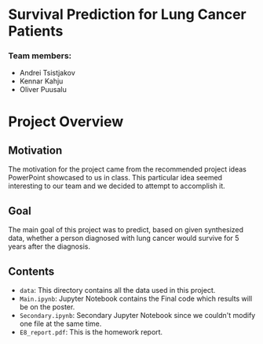 # Survival Prediction for Lung Cancer Patients

### Team members: 
- Andrei Tsistjakov
- Kennar Kahju
- Oliver Puusalu

# Project Overview

## Motivation
The motivation for the project came from the recommended project ideas PowerPoint showcased to us in class. This particular idea seemed interesting to our team and we decided to attempt to accomplish it.

## Goal
The main goal of this project was to predict, based on given synthesized data, whether a person diagnosed with lung cancer would survive for 5 years after the diagnosis.

## Contents

- `data`: This directory contains all the data used in this project.
- `Main.ipynb`: Jupyter Notebook contains the Final code which results will be on the poster.
- `Secondary.ipynb`: Secondary Jupyter Notebook since we couldn't modify one file at the same time.
- `E8_report.pdf`: This is the homework report.
